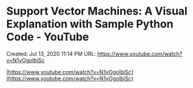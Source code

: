 # Support Vector Machines: A Visual Explanation with Sample Python Code - YouTube

Created: Jul 13, 2020 11:14 PM
URL: https://www.youtube.com/watch?v=N1vOgolbjSc

[https://www.youtube.com/watch?v=N1vOgolbjSc](https://www.youtube.com/watch?v=N1vOgolbjSc)